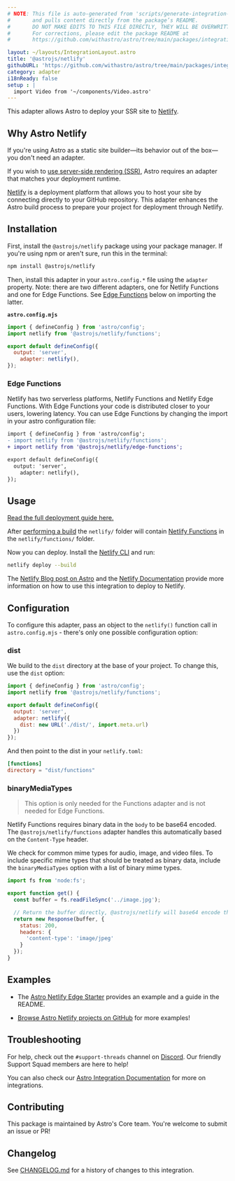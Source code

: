 ```yaml
---
# NOTE: This file is auto-generated from 'scripts/generate-integration-pages.ts'
#       and pulls content directly from the package’s README.
#       DO NOT MAKE EDITS TO THIS FILE DIRECTLY, THEY WILL BE OVERWRITTEN!
#       For corrections, please edit the package README at
#       https://github.com/withastro/astro/tree/main/packages/integrations/netlify/

layout: ~/layouts/IntegrationLayout.astro
title: '@astrojs/netlify'
githubURL: 'https://github.com/withastro/astro/tree/main/packages/integrations/netlify/'
category: adapter
i18nReady: false
setup : |
  import Video from '~/components/Video.astro'
---
```


This adapter allows Astro to deploy your SSR site to [Netlify](https://www.netlify.com/).

## Why Astro Netlify

If you're using Astro as a static site builder—its behavior out of the box—you don't need an adapter.

If you wish to [use server-side rendering (SSR)](/en/guides/server-side-rendering/), Astro requires an adapter that matches your deployment runtime.

[Netlify](https://www.netlify.com/) is a deployment platform that allows you to host your site by connecting directly to your GitHub repository. This adapter enhances the Astro build process to prepare your project for deployment through Netlify.

## Installation

First, install the `@astrojs/netlify` package using your package manager. If you're using npm or aren't sure, run this in the terminal:

```sh
npm install @astrojs/netlify
```

Then, install this adapter in your `astro.config.*` file using the `adapter` property. Note: there are two different adapters, one for Netlify Functions and one for Edge Functions. See [Edge Functions](https://github.com/withastro/astro/tree/main/packages/integrations/netlify/#edge-functions) below on importing the latter.

**`astro.config.mjs`**

```js
import { defineConfig } from 'astro/config';
import netlify from '@astrojs/netlify/functions';

export default defineConfig({
  output: 'server',
	adapter: netlify(),
});
```

### Edge Functions

Netlify has two serverless platforms, Netlify Functions and Netlify Edge Functions. With Edge Functions your code is distributed closer to your users, lowering latency. You can use Edge Functions by changing the import in your astro configuration file:

```diff
import { defineConfig } from 'astro/config';
- import netlify from '@astrojs/netlify/functions';
+ import netlify from '@astrojs/netlify/edge-functions';

export default defineConfig({
  output: 'server',
	adapter: netlify(),
});
```

## Usage

[Read the full deployment guide here.](/en/guides/deploy/netlify/)

After [performing a build](/en/guides/deploy/) the `netlify/` folder will contain [Netlify Functions](https://docs.netlify.com/functions/overview/) in the `netlify/functions/` folder.

Now you can deploy. Install the [Netlify CLI](https://docs.netlify.com/cli/get-started/) and run:

```sh
netlify deploy --build
```

The [Netlify Blog post on Astro](https://www.netlify.com/blog/how-to-deploy-astro/) and the [Netlify Documentation](https://docs.netlify.com/integrations/frameworks/astro/) provide more information on how to use this integration to deploy to Netlify.

## Configuration

To configure this adapter, pass an object to the `netlify()` function call in `astro.config.mjs` - there's only one possible configuration option:

### dist

We build to the `dist` directory at the base of your project. To change this, use the `dist` option:

```js
import { defineConfig } from 'astro/config';
import netlify from '@astrojs/netlify/functions';

export default defineConfig({
  output: 'server',
  adapter: netlify({
    dist: new URL('./dist/', import.meta.url)
  })
});
```

And then point to the dist in your `netlify.toml`:

```toml
[functions]
directory = "dist/functions"
```

### binaryMediaTypes

> This option is only needed for the Functions adapter and is not needed for Edge Functions.

Netlify Functions requires binary data in the `body` to be base64 encoded. The `@astrojs/netlify/functions` adapter handles this automatically based on the `Content-Type` header.

We check for common mime types for audio, image, and video files. To include specific mime types that should be treated as binary data, include the `binaryMediaTypes` option with a list of binary mime types.

```js
import fs from 'node:fs';

export function get() {
  const buffer = fs.readFileSync('../image.jpg');

  // Return the buffer directly, @astrojs/netlify will base64 encode the body
  return new Response(buffer, {
    status: 200,
    headers: {
      'content-type': 'image/jpeg'
    }
  });
}
```

## Examples

*   The [Astro Netlify Edge Starter](https://github.com/sarahetter/astro-netlify-edge-starter) provides an example and a guide in the README.

*   [Browse Astro Netlify projects on GitHub](https://github.com/search?q=%22%40astrojs%2Fnetlify%22+filename%3Apackage.json\&type=Code) for more examples!

## Troubleshooting

For help, check out the `#support-threads` channel on [Discord](https://astro.build/chat). Our friendly Support Squad members are here to help!

You can also check our [Astro Integration Documentation][astro-integration] for more on integrations.

## Contributing

This package is maintained by Astro's Core team. You're welcome to submit an issue or PR!

## Changelog

See [CHANGELOG.md](https://github.com/withastro/astro/tree/main/packages/integrations/netlify/CHANGELOG.md) for a history of changes to this integration.

[astro-integration]: /en/guides/integrations-guide/
